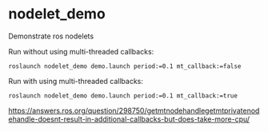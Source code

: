 # nodelet_demo
Demonstrate ros nodelets


Run without using multi-threaded callbacks:

```
roslaunch nodelet_demo demo.launch period:=0.1 mt_callback:=false
```



Run with using multi-threaded callbacks:

```
roslaunch nodelet_demo demo.launch period:=0.1 mt_callback:=true
```

https://answers.ros.org/question/298750/getmtnodehandlegetmtprivatenodehandle-doesnt-result-in-additional-callbacks-but-does-take-more-cpu/
